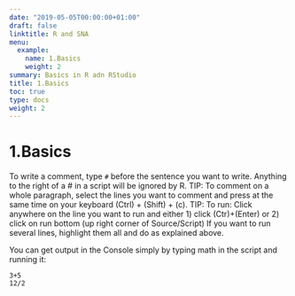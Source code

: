 ```yaml
---
date: "2019-05-05T00:00:00+01:00"
draft: false
linktitle: R and SNA
menu:
  example:
    name: 1.Basics
    weight: 2
summary: Basics in R adn RStudio
title: 1.Basics
toc: true
type: docs
weight: 2
---
```


# 1.Basics

To write a comment, type `#` before the sentence you want to write.
Anything to the right of a # in a script will be ignored by R.
TIP: To comment on a whole paragraph, select the lines you want to comment and press at the same time on your keyboard (Ctrl) + (Shift) + (c).
TIP: To run: Click anywhere on the line you want to run and either 1) click (Ctr)+(Enter) or 2) click on run bottom (up right corner of Source/Script)
If you want to run several lines, highlight them all and do as explained above.

You can get output in the Console simply by typing math in the script and running it:
```{r, echo = TRUE}
3+5
12/2
```


